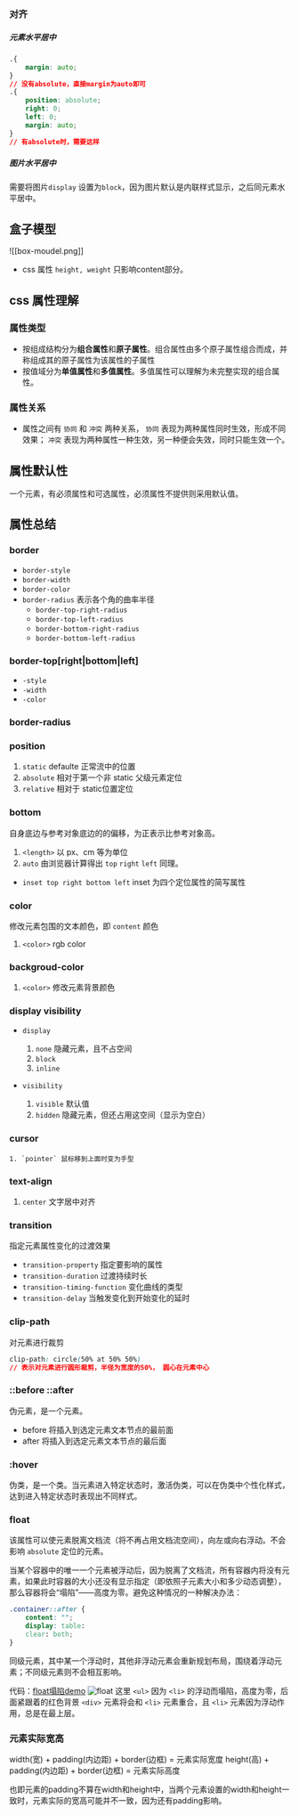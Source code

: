 ### 对齐

##### 元素水平居中
``` css
.{
	margin: auto;
}
// 没有absolute，直接margin为auto即可
.{
   	position: absolute;
    right: 0;
	left: 0;
	margin: auto;
}
// 有absolute时，需要这样
```
##### 图片水平居中
需要将图片`display` 设置为`block`，因为图片默认是内联样式显示，之后同元素水平居中。

## 盒子模型
![[box-moudel.png]]
- css 属性 `height, weight` 只影响content部分。

## css 属性理解
### 属性类型
- 按组成结构分为**组合属性**和**原子属性**。组合属性由多个原子属性组合而成，并称组成其的原子属性为该属性的子属性
- 按值域分为**单值属性**和**多值属性**。多值属性可以理解为未完整实现的组合属性。

### 属性关系
- 属性之间有 `协同`  和 `冲突` 两种关系， `协同` 表现为两种属性同时生效，形成不同效果； `冲突` 表现为两种属性一种生效，另一种便会失效，同时只能生效一个。

## 属性默认性
一个元素，有必须属性和可选属性，必须属性不提供则采用默认值。
## 属性总结
### border
- `border-style`
- `border-width`
- `border-color`
- `border-radius`  表示各个角的曲率半径
	- `border-top-right-radius`
	- `border-top-left-radius`
	- `border-bottom-right-radius`
	- `border-bottom-left-radius`


### border-top\[right|bottom|left]
- `-style`
- `-width`
- `-color`

### border-radius


### position
1. `static` defaulte 正常流中的位置
2. `absolute` 相对于第一个非 static 父级元素定位
3. `relative` 相对于 static位置定位

### bottom
自身底边与参考对象底边的的偏移，为正表示比参考对象高。
1. `<length>` 以 px、cm 等为单位
2. `auto` 由浏览器计算得出
`top` `right` `left` 同理。
- `inset top right bottom left` inset 为四个定位属性的简写属性

### color
修改元素包围的文本颜色，即 `content` 颜色
1. `<color>` rgb color

### backgroud-color
1. `<color>` 修改元素背景颜色

### display visibility
- `display` 
	1. `none` 隐藏元素，且不占空间
	2. `block`
	3. `inline`
	

- `visibility`
	1. `visible` 默认值 
	2. `hidden` 隐藏元素，但还占用这空间（显示为空白）

### cursor
	1. `pointer` 鼠标移到上面时变为手型

### text-align
1. `center` 文字居中对齐

### transition
指定元素属性变化的过渡效果
- `transition-property` 指定要影响的属性
- `transition-duration` 过渡持续时长
- `transition-timing-function` 变化曲线的类型
- `transition-delay` 当触发变化到开始变化的延时

### clip-path
对元素进行裁剪
``` css
clip-path: circle(50% at 50% 50%)
// 表示对元素进行圆形裁剪，半径为宽度的50%， 圆心在元素中心
```

### ::before ::after
伪元素，是一个元素。
- before 将插入到选定元素文本节点的最前面
- after 将插入到选定元素文本节点的最后面

### :hover
伪类，是一个类。当元素进入特定状态时，激活伪类，可以在伪类中个性化样式，达到进入特定状态时表现出不同样式。

### float
该属性可以使元素脱离文档流（将不再占用文档流空间），向左或向右浮动。不会影响 `absolute` 定位的元素。

当某个容器中的唯一一个元素被浮动后，因为脱离了文档流，所有容器内将没有元素，如果此时容器的大小还没有显示指定（即依照子元素大小和多少动态调整），那么容器将会“塌陷”——高度为零。避免这种情况的一种解决办法：
```css
.container::after {
	content: "";
	display: table:
	clear: both;
}
```

同级元素，其中某一个浮动时，其他非浮动元素会重新规划布局，围绕着浮动元素；不同级元素则不会相互影响。

代码：[float塌陷demo](计算机/Web/前端/CSS/link/link.md#float塌陷demo%20e04d19)
![float](floatDemo.png)
这里 `<ul>` 因为 `<li>` 的浮动而塌陷，高度为零，后面紧跟着的红色背景 `<div>` 元素将会和 `<li>` 元素重合，且 `<li>` 元素因为浮动作用，总是在最上层。

### 元素实际宽高
width(宽) + padding(内边距) + border(边框) = 元素实际宽度
height(高) + padding(内边距) + border(边框) = 元素实际高度

也即元素的padding不算在width和height中，当两个元素设置的width和height一致时，元素实际的宽高可能并不一致，因为还有padding影响。
